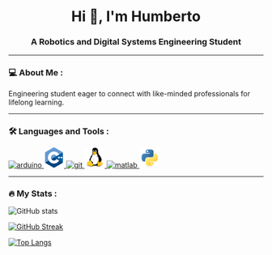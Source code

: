 <h1 align="center">Hi 👋, I'm Humberto</h1>
<h3 align="center">A Robotics and Digital Systems Engineering Student</h3>




<p align="left">
</p>

---

### :computer: About Me :

Engineering student eager to connect with like-minded professionals for lifelong learning.

---

### :hammer_and_wrench: Languages and Tools :
<p align="left"> <a href="https://www.arduino.cc/" target="_blank" rel="noreferrer"> <img src="https://cdn.worldvectorlogo.com/logos/arduino-1.svg" alt="arduino" width="40" height="40"/> </a> <a href="https://www.w3schools.com/cpp/" target="_blank" rel="noreferrer"> <img src="https://raw.githubusercontent.com/devicons/devicon/master/icons/cplusplus/cplusplus-original.svg" alt="cplusplus" width="40" height="40"/> </a> <a href="https://git-scm.com/" target="_blank" rel="noreferrer"> <img src="https://www.vectorlogo.zone/logos/git-scm/git-scm-icon.svg" alt="git" width="40" height="40"/> </a> <a href="https://www.linux.org/" target="_blank" rel="noreferrer"> <img src="https://raw.githubusercontent.com/devicons/devicon/master/icons/linux/linux-original.svg" alt="linux" width="40" height="40"/> </a> <a href="https://www.mathworks.com/" target="_blank" rel="noreferrer"> <img src="https://upload.wikimedia.org/wikipedia/commons/2/21/Matlab_Logo.png" alt="matlab" width="40" height="40"/> </a> <a href="https://www.python.org" target="_blank" rel="noreferrer"> <img src="https://raw.githubusercontent.com/devicons/devicon/master/icons/python/python-original.svg" alt="python" width="40" height="40"/> </a> </p>

---

### :fire: My Stats :

![GitHub stats](https://github-readme-stats.vercel.app/api?username=humbertobm2&show_icons=true&theme=gruvbox)

[![GitHub Streak](http://github-readme-streak-stats.herokuapp.com?user=humbertobm2&theme=gruvbox)](https://git.io/streak-stats)

[![Top Langs](https://github-readme-stats.vercel.app/api/top-langs/?username=humbertobm2&layout=compact&theme=gruvbox)](https://github.com/anuraghazra/github-readme-stats)
